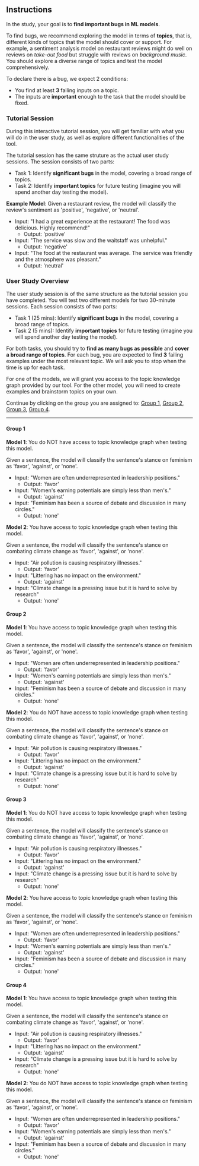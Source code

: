 ## Instructions

In the study, your goal is to **find important bugs in ML models**.

To find bugs, we recommend exploring the model in terms of **topics**, that is, different kinds of topics that the model should cover or support. For example, a sentiment analysis model on restaurant reviews might do well on reviews on *take-out food* but struggle with reviews on *background music*. You should explore a diverse range of topics and test the model comprehensively.

To declare there is a bug, we expect 2 conditions:
- You find at least **3** failing inputs on a topic.
- The inputs are **important** enough to the task that the model should be fixed. 

### Tutorial Session

During this interactive tutorial session, you will get familiar with what you will do in the user study, as well as explore different functionalities of the tool.

The tutorial session has the same struture as the actual user study sessions. The session consists of two parts:
- Task 1: Identify **significant bugs** in the model, covering a broad range of topics.
- Task 2: Identify **important topics** for future testing (imagine you will spend another day testing the model).


**Example Model**: Given a restaurant review, the model will classify the review's sentiment as 'positive', 'negative', or 'neutral'.

- Input: "I had a great experience at the restaurant! The food was delicious. Highly recommend!"
    - Output: 'positive'
- Input: "The service was slow and the waitstaff was unhelpful."
    - Output: 'negative'
- Input: "The food at the restaurant was average. The service was friendly and the atmosphere was pleasant."
    - Output: 'neutral'

### User Study Overview

The user study session is of the same structure as the tutorial session you have completed. You will test two different models for two 30-minute sessions. Each session consists of two parts:
- Task 1 (25 mins): Identify **significant bugs** in the model, covering a broad range of topics.
- Task 2 (5 mins): Identify **important topics** for future testing (imagine you will spend another day testing the model).

For both tasks, you should try to **find as many bugs as possible** and **cover a broad range of topics**. For each bug, you are expected to find **3** failing examples under the most relevant topic.
We will ask you to stop when the time is up for each task. 

For one of the models, we will grant you access to the topic knowledge graph provided by our tool. For the other model, you will need to create examples and brainstorm topics on your own.

Continue by clicking on the group you are assigned to:
[Group 1](#group-1),
[Group 2](#group-2),
[Group 3](#group-3),
[Group 4](#group-4).

---

#### Group 1

**Model 1**:
You do NOT have access to topic knowledge graph when testing this model.

Given a sentence, the model will classify the sentence's stance on feminism as 'favor', 'against', or 'none'.

- Input: "Women are often underrepresented in leadership positions."
    - Output: 'favor'
- Input: "Women's earning potentials are simply less than men's."
    - Output: 'against'
- Input: "Feminism has been a source of debate and discussion in many circles."
    - Output: 'none'

**Model 2**:
You have access to topic knowledge graph when testing this model.

Given a sentence, the model will classify the sentence's stance on combating climate change as 'favor', 'against', or 'none'.

- Input: "Air pollution is causing respiratory illnesses."
    - Output: 'favor'
- Input: "Littering has no impact on the environment."
    - Output: 'against'
- Input: "Climate change is a pressing issue but it is hard to solve by research"
    - Output: 'none'


#### Group 2

**Model 1**:
You have access to topic knowledge graph when testing this model.

Given a sentence, the model will classify the sentence's stance on feminism as 'favor', 'against', or 'none'.

- Input: "Women are often underrepresented in leadership positions."
    - Output: 'favor'
- Input: "Women's earning potentials are simply less than men's."
    - Output: 'against'
- Input: "Feminism has been a source of debate and discussion in many circles."
    - Output: 'none'

**Model 2**:
You do NOT have access to topic knowledge graph when testing this model.

Given a sentence, the model will classify the sentence's stance on combating climate change as 'favor', 'against', or 'none'.

- Input: "Air pollution is causing respiratory illnesses."
    - Output: 'favor'
- Input: "Littering has no impact on the environment."
    - Output: 'against'
- Input: "Climate change is a pressing issue but it is hard to solve by research"
    - Output: 'none'

#### Group 3

**Model 1**:
You do NOT have access to topic knowledge graph when testing this model.

Given a sentence, the model will classify the sentence's stance on combating climate change as 'favor', 'against', or 'none'.

- Input: "Air pollution is causing respiratory illnesses."
    - Output: 'favor'
- Input: "Littering has no impact on the environment."
    - Output: 'against'
- Input: "Climate change is a pressing issue but it is hard to solve by research"
    - Output: 'none'

**Model 2**:
You have access to topic knowledge graph when testing this model.

Given a sentence, the model will classify the sentence's stance on feminism as 'favor', 'against', or 'none'.

- Input: "Women are often underrepresented in leadership positions."
    - Output: 'favor'
- Input: "Women's earning potentials are simply less than men's."
    - Output: 'against'
- Input: "Feminism has been a source of debate and discussion in many circles."
    - Output: 'none'


#### Group 4

**Model 1**:
You have access to topic knowledge graph when testing this model.

Given a sentence, the model will classify the sentence's stance on combating climate change as 'favor', 'against', or 'none'.

- Input: "Air pollution is causing respiratory illnesses."
    - Output: 'favor'
- Input: "Littering has no impact on the environment."
    - Output: 'against'
- Input: "Climate change is a pressing issue but it is hard to solve by research"
    - Output: 'none'

**Model 2**:
You do NOT have access to topic knowledge graph when testing this model.

Given a sentence, the model will classify the sentence's stance on feminism as 'favor', 'against', or 'none'.

- Input: "Women are often underrepresented in leadership positions."
    - Output: 'favor'
- Input: "Women's earning potentials are simply less than men's."
    - Output: 'against'
- Input: "Feminism has been a source of debate and discussion in many circles."
    - Output: 'none'
